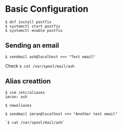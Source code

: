 
# Basic Configuration

```
$ dnf install postfix
$ systemctl start postfix
$ systemctl enable postfix
```

## Sending an email
`$ sendmail ash@localhost <<< "Test email"`

Check
`$ cat /var/spool/mail/ash`

## Alias creattion
```
$ vim /etc/aliases
imran: ash

$ newaliases

$ sendmail imran@localhost <<< "Another test email"

`$ cat /var/spool/mail/ash`



